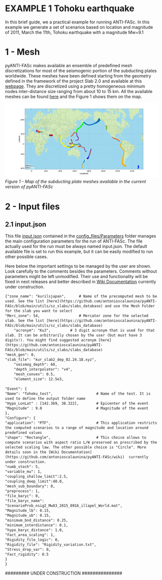 # EXAMPLE 1 Tohoku earthquake

In this brief guide, we a practical example for running ANTI-FASc. 
In this example we generate a set of scenarios based on location and magnitude of 2011, March the 11th, Tohoku earthquake with a magnitude Mw=9.1


# 1 - Mesh

pyANTI-FASc makes available an ensemble of predefined mesh discretizations for most of the seismogenic portion of the subducting plates worldwide. These meshes have been defined starting from the geometry defined in the framework of the project Slab 2.0 and available at this [webpage](https://www.sciencebase.gov/catalog/item/5aa1b00ee4b0b1c392e86467). They are discretized using a pretty homogeneous minimum nodes inter-distance size ranging from about 10 to 15 km. All the available meshes can be found [here](https://github.com/antonioscalaunina/pyANTI-FASc/tree/main/utils/sz_slabs) and the Figure 1 shows them on the map.

![Map of the subducting plate meshes available in the current version of pyANTI-FASc](https://github.com/antonioscalaunina/pyANTI-FASc/blob/main/utils/sz_slabs/map_of_slabs.png)
*Figure 1 - Map of the subducting plate meshes available in the current version of pyANTI-FASc*


# 2 - Input files

## 2.1 input.json

This file [input.json](https://github.com/antonioscalaunina/pyANTI-FASc/tree/main/config_files/Parameters/input.json) contained in the [config_files/Parameters](https://github.com/antonioscalaunina/pyANTI-FASc/tree/main/config_files/Parameters) folder manages the main configuration parameters for the run of ANTI-FASc. The file actually used for the run must be always named input.json. The default available file is set to run this example, but it can be easily modified to run other possible cases.

Here below the important settings to be managed by the user are shown. Look carefully to the comments besides the parameters. Comments without parameters might be left unmodified. Their use and functionality will be fixed in next releases and better described in [Wiki Documentation](https://github.com/antonioscalaunina/pyANTI-FASc/wiki) currently under construction.

	{"zone_name": "kurilsjapan",      # Name of the precomputed mesh to be used. See the list [here](https://github.com/antonioscalaunina/pyANTI-FASc/blob/main/utils/sz_slabs/slabs_database) and use the Mesh Folder for the slab you want to select
	"Merc_zone": 54,                  # Mercator zone for the selected slab. See the list [here](https://github.com/antonioscalaunina/pyANTI-FASc/blob/main/utils/sz_slabs/slabs_database) 
    	"acronym": "KuJ",		  # 3 digit acronym that is used for that slab. It can be arbitrarily chosen by the user (but must have 3 digits!). You might find suggested acronym [here](https://github.com/antonioscalaunina/pyANTI-FASc/blob/main/utils/sz_slabs/slabs_database)
	"mesh_gen": 0,
   	"slab_file": "kur_slab2_dep_02.24.18.xyz",
    	"seismog_depth": 60,
    	"depth_interpolator": "v4",
    	"mesh_convex": 0.5,
    	"element_size": 12.5e3,
       	
	"Event": {
	"Name": "Tohoku_test",                    # Name of the test. It is used to define the output folder name
	"Hypo_LonLat" : [142.369, 38.322],        # Epicenter of the event
	"Magnitude" : 9.0                         # Magnitude of the event
	},
	"Configure": {
	"application": "PTF",                     # This application restricts the computed scenarios to a range of magnitude and location around predefined values
	"shape": "Rectangle",                     # This choice allows to compute scenarios with aspect ratio L/W preserved as prescribed by the selected scaling law. The other possible choice is "Circle". More details soon in the [Wiki Documentation](https://github.com/antonioscalaunina/pyANTI-FASc/wiki)  currently under construction.
	"numb_stoch": 5,
	"variable_mu": 1,
	"coupling_shallow_limit":2.5,
	"coupling_deep_limit":40.0,
	"mesh_sub_boundary": 0,
	"preprocess": 1,
	"file_baryc": 0,
	"file_baryc_name": "ScenarioProb_nsig2_Mw83_2015_0916_illapel_World.mat",
	"Magnitude_lb": 0.15,
	"Magnitude_ub": 0.15,
	"minimum_bnd_distance": 0.25,
	"minimum_interdistance": 0.1,
	"hypo_baryc_distance": 1.0,
	"Fact_area_scaling": 1,
	"Rigidity_file_logic": 0,
	"Rigidity_file": "Rigidity_variation.txt",
	"Stress_drop_var": 0,
	"Fact_rigidity": 0.5
	}
	}

######### UNDER CONSTRUCTION   ###############

   

